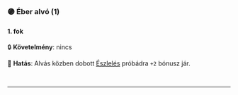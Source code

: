### 🟣 Éber alvó (1)

#### 1. fok

🔒 **Követelmény**: nincs

🌟 **Hatás**: Alvás közben dobott [Észlelés](../kepzettsegek.primer.altalanos/eszleles.md) próbádra `+2` bónusz jár.

<br />

---
